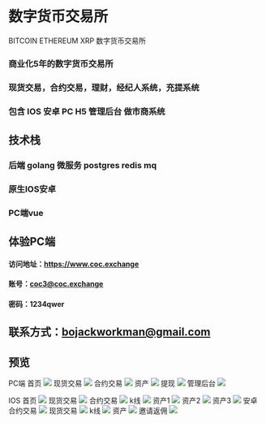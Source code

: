 # 数字货币交易所
BITCOIN ETHEREUM XRP 数字货币交易所

### 商业化5年的数字货币交易所
### 现货交易，合约交易，理财，经纪人系统，充提系统
### 包含 IOS 安卓 PC H5 管理后台 做市商系统

## 技术栈
### 后端 golang 微服务 postgres redis mq
### 原生IOS安卓
### PC端vue

## 体验PC端
#### 访问地址：https://www.coc.exchange
#### 账号：coc3@coc.exchange
#### 密码：1234qwer

## 联系方式：bojackworkman@gmail.com

## 预览
PC端
首页
![](./image/pc_首页.png)
现货交易
![](./image/pc_现货交易.png)
合约交易
![](./image/pc_现货交易.png)
资产
![](./image/pc_资产.png)
提现
![](./image/pc_提现.png)
管理后台
![](./image/管理后台.png)

IOS
首页
![](./image/ios_首页.png)
现货交易
![](./image/ios_现货交易.png)
合约交易
![](./image/ios_合约交易.png)
k线
![](./image/ios_k线.png)
资产1
![](./image/ios_资产1.png)
资产2
![](./image/ios_资产2.png)
资产3
![](./image/ios_资产3.png)
安卓
合约交易
![](./image/android_合约交易.jpg)
现货交易
![](./image/android_现货交易.jpg)
k线
![](./image/android_k线.jpg)
资产
![](./image/android_资产.jpg)
邀请返佣
![](./image/android_邀请返佣.jpg)
